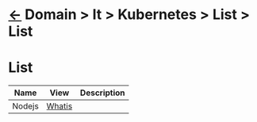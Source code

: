 # [&larr;][Back_Readme] Domain > It > Kubernetes > List > List



# List
|Name|View|Description|
|--|--|--|
|Nodejs|[Whatis][Nodejs_Whatis]|
<br>





[//]: #(Reference)
[Back_Readme]:           ../readme.md         "Home"



[Nodejs_Whatis]:        /../topic/ep/nodejs/whatis/nodejs_whatis.md
[Todo]:   Todo


